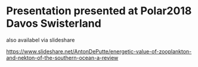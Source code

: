 # Presentation presented at Polar2018 Davos Swisterland

also availabel via slideshare

https://www.slideshare.net/AntonDePutte/energetic-value-of-zooplankton-and-nekton-of-the-southern-ocean-a-review
